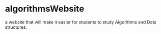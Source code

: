 # algorithmsWebsite
a website that will make it easier for students to study Algorithms and Data structures.
